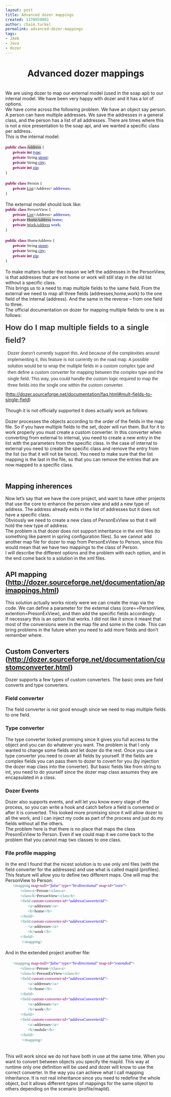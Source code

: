 ```yaml
---
layout: post
title: Advanced dozer mappings
created: 1370959081
author: chaim.turkel
permalink: advanced-dozer-mappings
tags:
- JAVA
- Java
- dozer
---
```

<h1 align="center" style="text-align: center;">
	Advanced dozer mappings<o:p></o:p></h1>
<div class="MsoNormal">
	&nbsp;</div>
<div class="MsoNormal">
	We are using dozer to map our external model (used in the soap api) to our internal model. We have been very happy with dozer and it has a lot of options. <o:p></o:p></div>
<div class="MsoNormal">
	We have come across the following problem. We have an object say person. A person can have multiple addresses. We save the addresses in a general class, and the person has a list of all addresses. There are times where this is not a nice presentation to the soap api, and we wanted a specific class per address. <o:p></o:p></div>
<div class="MsoNormal">
	This is the internal model:<o:p></o:p></div>
<div class="MsoNormal" style="margin-bottom: 0.0001pt;">
	&nbsp;</div>
<div class="MsoNormal" style="margin-bottom: 0.0001pt;">
	<b><span style="color: #7f0055; font-family: Consolas; font-size: 10.0pt;">public</span></b><span style="font-family: Consolas; font-size: 10pt;"> </span><b><span style="color: #7f0055; font-family: Consolas; font-size: 10.0pt;">class</span></b><span style="font-family: Consolas; font-size: 10pt;"> <span style="background: lightgrey; mso-highlight: lightgrey;">Address</span> {</span><span style="font-family: Consolas; font-size: 10.0pt;"><o:p></o:p></span></div>
<div class="MsoNormal" style="margin-bottom: 0.0001pt;">
	<span style="font-family: Consolas; font-size: 10pt;">&nbsp;&nbsp;&nbsp;&nbsp;&nbsp;&nbsp; </span><b><span style="color: #7f0055; font-family: Consolas; font-size: 10.0pt;">private</span></b><span style="font-family: Consolas; font-size: 10pt;"> </span><b><span style="color: #7f0055; font-family: Consolas; font-size: 10.0pt;">int</span></b><span style="font-family: Consolas; font-size: 10pt;"> </span><u><span style="color: #0000c0; font-family: Consolas; font-size: 10.0pt;">type</span></u><span style="font-family: Consolas; font-size: 10pt;">;</span><span style="font-family: Consolas; font-size: 10.0pt;"><o:p></o:p></span></div>
<div class="MsoNormal" style="margin-bottom: 0.0001pt;">
	<span style="font-family: Consolas; font-size: 10pt;">&nbsp;&nbsp;&nbsp;&nbsp;&nbsp;&nbsp; </span><b><span style="color: #7f0055; font-family: Consolas; font-size: 10.0pt;">private</span></b><span style="font-family: Consolas; font-size: 10pt;"> String </span><u><span style="color: #0000c0; font-family: Consolas; font-size: 10.0pt;">street</span></u><span style="font-family: Consolas; font-size: 10pt;">;</span><span style="font-family: Consolas; font-size: 10.0pt;"><o:p></o:p></span></div>
<div class="MsoNormal" style="margin-bottom: 0.0001pt;">
	<span style="font-family: Consolas; font-size: 10pt;">&nbsp;&nbsp;&nbsp;&nbsp;&nbsp;&nbsp; </span><b><span style="color: #7f0055; font-family: Consolas; font-size: 10.0pt;">private</span></b><span style="font-family: Consolas; font-size: 10pt;"> String </span><u><span style="color: #0000c0; font-family: Consolas; font-size: 10.0pt;">city</span></u><span style="font-family: Consolas; font-size: 10pt;">;</span><span style="font-family: Consolas; font-size: 10.0pt;"><o:p></o:p></span></div>
<div class="MsoNormal" style="margin-bottom: 0.0001pt;">
	<span style="font-family: Consolas; font-size: 10pt;">&nbsp;&nbsp;&nbsp;&nbsp;&nbsp;&nbsp; </span><b><span style="color: #7f0055; font-family: Consolas; font-size: 10.0pt;">private</span></b><span style="font-family: Consolas; font-size: 10pt;"> </span><b><span style="color: #7f0055; font-family: Consolas; font-size: 10.0pt;">int</span></b><span style="font-family: Consolas; font-size: 10pt;"> </span><u><span style="color: #0000c0; font-family: Consolas; font-size: 10.0pt;">zip</span></u><span style="font-family: Consolas; font-size: 10pt;">;</span><span style="font-family: Consolas; font-size: 10.0pt;"><o:p></o:p></span></div>
<div class="MsoNormal" style="margin-bottom: 0.0001pt;">
	<span style="font-family: Consolas; font-size: 10pt;">}</span><span style="font-family: Consolas; font-size: 10.0pt;"><o:p></o:p></span></div>
<div class="MsoNormal">
	&nbsp;</div>
<div class="MsoNormal" style="margin-bottom: 0.0001pt;">
	<b><span style="color: #7f0055; font-family: Consolas; font-size: 10.0pt;">public</span></b><span style="font-family: Consolas; font-size: 10pt;"> </span><b><span style="color: #7f0055; font-family: Consolas; font-size: 10.0pt;">class</span></b><span style="font-family: Consolas; font-size: 10pt;"> Person {</span><span style="font-family: Consolas; font-size: 10.0pt;"><o:p></o:p></span></div>
<div class="MsoNormal" style="margin-bottom: 0.0001pt;">
	<span style="font-family: Consolas; font-size: 10pt;">&nbsp;&nbsp;&nbsp;&nbsp;&nbsp;&nbsp; </span><b><span style="color: #7f0055; font-family: Consolas; font-size: 10.0pt;">private</span></b><span style="font-family: Consolas; font-size: 10pt;"> <u>List</u>&lt;Address&gt; </span><span style="color: #0000c0; font-family: Consolas; font-size: 10.0pt;">addresses</span><span style="font-family: Consolas; font-size: 10pt;">;</span><span style="font-family: Consolas; font-size: 10.0pt;"><o:p></o:p></span></div>
<div class="MsoNormal" style="margin-bottom: 0.0001pt;">
	<span style="font-family: Consolas; font-size: 10pt;">}</span><span style="font-family: Consolas; font-size: 10.0pt;"><o:p></o:p></span></div>
<div class="MsoNormal">
	&nbsp;</div>
<div class="MsoNormal">
	The external model should look like:<o:p></o:p></div>
<div class="MsoNormal" style="margin-bottom: 0.0001pt;">
	<b><span style="color: #7f0055; font-family: Consolas; font-size: 10.0pt;">public</span></b><span style="font-family: Consolas; font-size: 10pt;"> </span><b><span style="color: #7f0055; font-family: Consolas; font-size: 10.0pt;">class</span></b><span style="font-family: Consolas; font-size: 10pt;"> PersonView {</span><span style="font-family: Consolas; font-size: 10.0pt;"><o:p></o:p></span></div>
<div class="MsoNormal" style="margin-bottom: 0.0001pt;">
	<span style="font-family: Consolas; font-size: 10pt;">&nbsp;&nbsp;&nbsp;&nbsp;&nbsp;&nbsp; </span><b><span style="color: #7f0055; font-family: Consolas; font-size: 10.0pt;">private</span></b><span style="font-family: Consolas; font-size: 10pt;"> <u>List</u>&lt;Address&gt; </span><span style="color: #0000c0; font-family: Consolas; font-size: 10.0pt;">addresses</span><span style="font-family: Consolas; font-size: 10pt;">;</span><span style="font-family: Consolas; font-size: 10.0pt;"><o:p></o:p></span></div>
<div class="MsoNormal" style="margin-bottom: 0.0001pt;">
	<span style="font-family: Consolas; font-size: 10pt;">&nbsp;&nbsp;&nbsp;&nbsp;&nbsp;&nbsp; </span><b><span style="color: #7f0055; font-family: Consolas; font-size: 10.0pt;">private</span></b><span style="font-family: Consolas; font-size: 10pt;"> <span style="background: lightgrey; mso-highlight: lightgrey;">HomeAddress</span> </span><span style="color: #0000c0; font-family: Consolas; font-size: 10.0pt;">home</span><span style="font-family: Consolas; font-size: 10pt;">;</span><span style="font-family: Consolas; font-size: 10.0pt;"><o:p></o:p></span></div>
<div class="MsoNormal" style="margin-bottom: 0.0001pt;">
	<span style="font-family: Consolas; font-size: 10pt;">&nbsp;&nbsp;&nbsp;&nbsp;&nbsp;&nbsp; </span><b><span style="color: #7f0055; font-family: Consolas; font-size: 10.0pt;">private</span></b><span style="font-family: Consolas; font-size: 10pt;"> <u>WorkAddress</u> </span><span style="color: #0000c0; font-family: Consolas; font-size: 10.0pt;">work</span><span style="font-family: Consolas; font-size: 10pt;">;</span><span style="font-family: Consolas; font-size: 10.0pt;"><o:p></o:p></span></div>
<div class="MsoNormal" style="margin-bottom: 0.0001pt;">
	<span style="font-family: Consolas; font-size: 10pt;">}</span><span style="font-family: Consolas; font-size: 10.0pt;"><o:p></o:p></span></div>
<div class="MsoNormal">
	&nbsp;</div>
<div class="MsoNormal" style="margin-bottom: 0.0001pt;">
	<b><span style="color: #7f0055; font-family: Consolas; font-size: 10.0pt;">public</span></b><span style="font-family: Consolas; font-size: 10pt;"> </span><b><span style="color: #7f0055; font-family: Consolas; font-size: 10.0pt;">class</span></b><span style="font-family: Consolas; font-size: 10pt;"> HomeAddress {</span><span style="font-family: Consolas; font-size: 10.0pt;"><o:p></o:p></span></div>
<div class="MsoNormal" style="margin-bottom: 0.0001pt;">
	<span style="font-family: Consolas; font-size: 10pt;">&nbsp;&nbsp;&nbsp;&nbsp;&nbsp;&nbsp; </span><b><span style="color: #7f0055; font-family: Consolas; font-size: 10.0pt;">private</span></b><span style="font-family: Consolas; font-size: 10pt;"> String </span><u><span style="color: #0000c0; font-family: Consolas; font-size: 10.0pt;">street</span></u><span style="font-family: Consolas; font-size: 10pt;">;</span><span style="font-family: Consolas; font-size: 10.0pt;"><o:p></o:p></span></div>
<div class="MsoNormal" style="margin-bottom: 0.0001pt;">
	<span style="font-family: Consolas; font-size: 10pt;">&nbsp;&nbsp;&nbsp;&nbsp;&nbsp;&nbsp; </span><b><span style="color: #7f0055; font-family: Consolas; font-size: 10.0pt;">private</span></b><span style="font-family: Consolas; font-size: 10pt;"> String </span><u><span style="color: #0000c0; font-family: Consolas; font-size: 10.0pt;">city</span></u><span style="font-family: Consolas; font-size: 10pt;">;</span><span style="font-family: Consolas; font-size: 10.0pt;"><o:p></o:p></span></div>
<div class="MsoNormal" style="margin-bottom: 0.0001pt;">
	<span style="font-family: Consolas; font-size: 10pt;">&nbsp;&nbsp;&nbsp;&nbsp;&nbsp;&nbsp; </span><b><span style="color: #7f0055; font-family: Consolas; font-size: 10.0pt;">private</span></b><span style="font-family: Consolas; font-size: 10pt;"> </span><b><span style="color: #7f0055; font-family: Consolas; font-size: 10.0pt;">int</span></b><span style="font-family: Consolas; font-size: 10pt;"> </span><u><span style="color: #0000c0; font-family: Consolas; font-size: 10.0pt;">zip</span></u><span style="font-family: Consolas; font-size: 10pt;">;</span><span style="font-family: Consolas; font-size: 10.0pt;"><o:p></o:p></span></div>
<div class="MsoNormal" style="margin-bottom: 0.0001pt;">
	<span style="font-family: Consolas; font-size: 10pt;">}</span><span style="font-family: Consolas; font-size: 10.0pt;"><o:p></o:p></span></div>
<div class="MsoNormal">
	&nbsp;</div>
<div class="MsoNormal">
	To make matters harder the reason we left the addresses in the PersonView, is that addresses that are not home or work will still stay in the old list without a specific class.<o:p></o:p></div>
<div class="MsoNormal">
	This brings us to a need to map multiple fields to the same field. From the external we need to map all three fields (addresses,home,work) to the one field of the internal (address). And the same in the reverse &ndash; from one field to three. <o:p></o:p></div>
<div class="MsoNormal">
	The official documentation on dozer for mapping multiple fields to one is as follows:<o:p></o:p></div>
<h3 style="background: white; line-height: 30.0pt; margin-bottom: 7.5pt; margin-left: 0in; margin-right: 0in; margin-top: 7.5pt;">
	<span style="color: #333333; font-family: &quot;Helvetica&quot;,&quot;sans-serif&quot;; font-size: 18.0pt;">How do I map multiple fields to a single field?<a href="" name="How_do_I_map_multiple_fields_to_a_single"></a><o:p></o:p></span></h3>
<div style="background: white; line-height: 15.0pt; margin-bottom: 7.5pt; margin-left: 5.25pt; margin-right: 5.25pt; margin-top: 0in;">
	<span style="color: #333333; font-family: &quot;Helvetica&quot;,&quot;sans-serif&quot;; font-size: 10.5pt;">Dozer doesn&#39;t currently support this. And because of the complexities around implementing it, this feature is not currently on the road map. A possible solution would be to wrap the multiple fields in a custom complex type and then define a custom converter for mapping between the complex type and the single field. This way, you could handle the custom logic required to map the three fields into the single one within the custom converter.<o:p></o:p></span></div>
<div class="MsoNormal">
	(<a href="http://dozer.sourceforge.net/documentation/faq.html#mult-fields-to-single-field">http://dozer.sourceforge.net/documentation/faq.html#mult-fields-to-single-field</a>)<o:p></o:p></div>
<div class="MsoNormal">
	&nbsp;</div>
<div class="MsoNormal">
	Though it is not officially supported it does actually work as follows:<o:p></o:p></div>
<div class="MsoNormal">
	&nbsp;</div>
<div class="MsoNormal">
	Dozer processes the objects according to the order of the fields in the map file. So if you have multiple fields to the set, dozer will run them. But for it to work properly you must create a custom converter. In this converter when converting from external to internal, you need to create a new entry in the list with the parameters from the specific class. In the case of internal to external you need to create the specific class and remove the entry from the list (so that it will not be twice). You need to make sure that the list mapping is the last in the file, so that you can remove the entries that are now mapped to a specific class.<o:p></o:p></div>
<div class="MsoNormal">
	&nbsp;</div>
<h2>
	Mapping inherences<o:p></o:p></h2>
<div class="MsoNormal">
	Now let&rsquo;s say that we have the core project, and want to have other projects that use the core to enhance the person view and add a new type of address. The address already exits in the list of addresses but it does not have a specific class.<o:p></o:p></div>
<div class="MsoNormal">
	Obviously we need to create a new class of PersonExView so that it will hold the new type of address.<o:p></o:p></div>
<div class="MsoNormal">
	The problem is that dozer does not support inheritance in the xml files (to something like parent in spring configuration files). So we cannot add another map file for dozer to map from PersonExView to Person, since this would mean that we have two mappings to the class of Person.<o:p></o:p></div>
<div class="MsoNormal">
	I will describe the different options and the problem with each option, and in the end come back to a solution in the xml files.<o:p></o:p></div>
<h2>
	API mapping (<a href="http://dozer.sourceforge.net/documentation/apimappings.html">http://dozer.sourceforge.net/documentation/apimappings.html</a>)<o:p></o:p></h2>
<div class="MsoNormal">
	This solution actually works nicely were we can create the map via the code. We can define a parameter for the external class (core==PersonView, extention=PresonExView), and then add the specific fields accordingly.<o:p></o:p></div>
<div class="MsoNormal">
	If necessary this is an option that works. I did not like it since it meant that most of the conversions were in the map file and some in the code. This can bring problems in the future when you need to add more fields and don&rsquo;t remember where. <o:p></o:p></div>
<h2>
	Custom Converters (<a href="http://dozer.sourceforge.net/documentation/customconverter.html">http://dozer.sourceforge.net/documentation/customconverter.html</a>)<o:p></o:p></h2>
<div class="MsoNormal">
	Dozer supports a few types of custom converters. The basic ones are field converts and type converters. <o:p></o:p></div>
<h3>
	Field converter<o:p></o:p></h3>
<div class="MsoNormal">
	The field converter is not good enough since we need to map multiple fields to one field.<o:p></o:p></div>
<h3>
	Type converter<o:p></o:p></h3>
<div class="MsoNormal">
	The type converter looked promising since it gives you full access to the object and you can do whatever you want. The problem is that I only wanted to change some fields and let dozer do the rest. Once you use a type converter you need to cover all fields by yourself. If the fields are complex fields you can pass them to dozer to covert for you (by injection the dozer map class into the converter). But basic fields like from string to int, you need to do yourself since the dozer map class assumes they are encapsulated in a class.<o:p></o:p></div>
<h3>
	Dozer Events<o:p></o:p></h3>
<div class="MsoNormal">
	Dozer also supports events, and will let you know every stage of the process, so you can write a hook and catch before a field is converted or after it is converted. This looked more promising since it will allow dozer to all the work, and I can inject my code as part of the process and just do my fields without all the others.<o:p></o:p></div>
<div class="MsoNormal">
	The problem here is that there is no place that maps the class PresonExView to Person. Even if we could map it we come back to the problem that you cannot map two classes to one class.<o:p></o:p></div>
<h3>
	File profile mapping<o:p></o:p></h3>
<div class="MsoNormal">
	In the end I found that the nicest solution is to use only xml files (with the field converter for the addresses) and use what is called mapId (profiles).<o:p></o:p></div>
<div class="MsoNormal">
	This feature will allow you to define two different maps. One will map the PersonView to Person:<o:p></o:p></div>
<div class="MsoNormal" style="margin-bottom: 0.0001pt;">
	<span style="font-family: Consolas; font-size: 10pt;">&nbsp;&nbsp;&nbsp;&nbsp;&nbsp;&nbsp; </span><span style="color: teal; font-family: Consolas; font-size: 10.0pt;">&lt;</span><span style="color: #3f7f7f; font-family: Consolas; font-size: 10.0pt;">mapping</span><span style="font-family: Consolas; font-size: 10.0pt;"> <span style="color: #7f007f;">map-null</span>=<i><span style="color: #2a00ff;">&quot;false&quot;</span></i> <span style="color: #7f007f;">type</span>=<i><span style="color: #2a00ff;">&quot;bi-directional&quot;</span></i> <span style="color: #7f007f;">map-id</span>=<i><span style="color: #2a00ff;">&quot;core&quot;</span></i><span style="color: teal;">&gt;</span><o:p></o:p></span></div>
<div class="MsoNormal" style="margin-bottom: 0.0001pt;">
	<span style="font-family: Consolas; font-size: 10pt;">&nbsp;&nbsp;&nbsp;&nbsp;&nbsp;&nbsp;&nbsp;&nbsp;&nbsp;&nbsp;&nbsp;&nbsp;&nbsp; </span><span style="color: teal; font-family: Consolas; font-size: 10.0pt;">&lt;</span><span style="color: #3f7f7f; font-family: Consolas; font-size: 10.0pt;">class-a</span><span style="color: teal; font-family: Consolas; font-size: 10.0pt;">&gt;</span><span style="font-family: Consolas; font-size: 10pt;">Person</span><span style="color: teal; font-family: Consolas; font-size: 10.0pt;">&lt;/</span><span style="color: #3f7f7f; font-family: Consolas; font-size: 10.0pt;">class-a</span><span style="color: teal; font-family: Consolas; font-size: 10.0pt;">&gt;</span><span style="font-family: Consolas; font-size: 10.0pt;"><o:p></o:p></span></div>
<div class="MsoNormal" style="margin-bottom: 0.0001pt;">
	<span style="font-family: Consolas; font-size: 10pt;">&nbsp;&nbsp;&nbsp;&nbsp;&nbsp;&nbsp;&nbsp;&nbsp;&nbsp;&nbsp;&nbsp;&nbsp;&nbsp; </span><span style="color: teal; font-family: Consolas; font-size: 10.0pt;">&lt;</span><span style="color: #3f7f7f; font-family: Consolas; font-size: 10.0pt;">class-b</span><span style="color: teal; font-family: Consolas; font-size: 10.0pt;">&gt;</span><span style="font-family: Consolas; font-size: 10pt;">PersonView</span><span style="color: teal; font-family: Consolas; font-size: 10.0pt;">&lt;/</span><span style="color: #3f7f7f; font-family: Consolas; font-size: 10.0pt;">class-b</span><span style="color: teal; font-family: Consolas; font-size: 10.0pt;">&gt;<o:p></o:p></span></div>
<div class="MsoNormal" style="margin-bottom: 0.0001pt;">
	<span style="font-family: Consolas; font-size: 10pt;">&nbsp;&nbsp;&nbsp;&nbsp;&nbsp;&nbsp;&nbsp;&nbsp;&nbsp;&nbsp;&nbsp;&nbsp;&nbsp; </span><span style="color: teal; font-family: Consolas; font-size: 10.0pt;">&lt;</span><span style="color: #3f7f7f; font-family: Consolas; font-size: 10.0pt;">field</span><span style="font-family: Consolas; font-size: 10.0pt;"> <span style="color: #7f007f;">custom-converter-id</span>=<i><span style="color: #2a00ff;">&quot;addressConverterId&quot;</span></i><span style="color: teal;">&gt;</span><o:p></o:p></span></div>
<div class="MsoNormal" style="margin-bottom: 0.0001pt;">
	<span style="font-family: Consolas; font-size: 10pt;">&nbsp;&nbsp;&nbsp;&nbsp;&nbsp;&nbsp;&nbsp;&nbsp;&nbsp;&nbsp;&nbsp;&nbsp;&nbsp;&nbsp;&nbsp;&nbsp;&nbsp;&nbsp;&nbsp;&nbsp; </span><span style="color: teal; font-family: Consolas; font-size: 10.0pt;">&lt;</span><span style="color: #3f7f7f; font-family: Consolas; font-size: 10.0pt;">a</span><span style="color: teal; font-family: Consolas; font-size: 10.0pt;">&gt;</span><span style="font-family: Consolas; font-size: 10pt;">addresses</span><span style="color: teal; font-family: Consolas; font-size: 10.0pt;">&lt;/</span><span style="color: #3f7f7f; font-family: Consolas; font-size: 10.0pt;">a</span><span style="color: teal; font-family: Consolas; font-size: 10.0pt;">&gt;</span><span style="font-family: Consolas; font-size: 10.0pt;"><o:p></o:p></span></div>
<div class="MsoNormal" style="margin-bottom: 0.0001pt;">
	<span style="font-family: Consolas; font-size: 10pt;">&nbsp;&nbsp;&nbsp;&nbsp;&nbsp;&nbsp;&nbsp;&nbsp;&nbsp;&nbsp;&nbsp;&nbsp;&nbsp;&nbsp;&nbsp;&nbsp;&nbsp;&nbsp;&nbsp;&nbsp; </span><span style="color: teal; font-family: Consolas; font-size: 10.0pt;">&lt;</span><span style="color: #3f7f7f; font-family: Consolas; font-size: 10.0pt;">b</span><span style="color: teal; font-family: Consolas; font-size: 10.0pt;">&gt;</span><span style="font-family: Consolas; font-size: 10pt;">home</span><span style="color: teal; font-family: Consolas; font-size: 10.0pt;">&lt;/</span><span style="color: #3f7f7f; font-family: Consolas; font-size: 10.0pt;">b</span><span style="color: teal; font-family: Consolas; font-size: 10.0pt;">&gt;</span><span style="font-family: Consolas; font-size: 10.0pt;"><o:p></o:p></span></div>
<div class="MsoNormal" style="margin-bottom: 0.0001pt;">
	<span style="font-family: Consolas; font-size: 10pt;">&nbsp;&nbsp;&nbsp;&nbsp;&nbsp;&nbsp;&nbsp;&nbsp;&nbsp;&nbsp;&nbsp;&nbsp;&nbsp; </span><span style="color: teal; font-family: Consolas; font-size: 10.0pt;">&lt;/</span><span style="color: #3f7f7f; font-family: Consolas; font-size: 10.0pt;">field</span><span style="color: teal; font-family: Consolas; font-size: 10.0pt;">&gt;</span><span style="font-family: Consolas; font-size: 10.0pt;"><o:p></o:p></span></div>
<div class="MsoNormal" style="margin-bottom: 0.0001pt;">
	<span style="font-family: Consolas; font-size: 10pt;">&nbsp;&nbsp;&nbsp;&nbsp;&nbsp;&nbsp;&nbsp;&nbsp;&nbsp;&nbsp;&nbsp;&nbsp;&nbsp; </span><span style="color: teal; font-family: Consolas; font-size: 10.0pt;">&lt;</span><span style="color: #3f7f7f; font-family: Consolas; font-size: 10.0pt;">field</span><span style="font-family: Consolas; font-size: 10.0pt;"> <span style="color: #7f007f;">custom-converter-id</span>=<i><span style="color: #2a00ff;">&quot;addressConverterId&quot;</span></i><span style="color: teal;">&gt;</span><o:p></o:p></span></div>
<div class="MsoNormal" style="margin-bottom: 0.0001pt;">
	<span style="font-family: Consolas; font-size: 10pt;">&nbsp;&nbsp;&nbsp;&nbsp;&nbsp;&nbsp;&nbsp;&nbsp;&nbsp;&nbsp;&nbsp;&nbsp;&nbsp;&nbsp;&nbsp;&nbsp;&nbsp;&nbsp;&nbsp;&nbsp; </span><span style="color: teal; font-family: Consolas; font-size: 10.0pt;">&lt;</span><span style="color: #3f7f7f; font-family: Consolas; font-size: 10.0pt;">a</span><span style="color: teal; font-family: Consolas; font-size: 10.0pt;">&gt;</span><span style="font-family: Consolas; font-size: 10pt;">addresses</span><span style="color: teal; font-family: Consolas; font-size: 10.0pt;">&lt;/</span><span style="color: #3f7f7f; font-family: Consolas; font-size: 10.0pt;">a</span><span style="color: teal; font-family: Consolas; font-size: 10.0pt;">&gt;</span><span style="font-family: Consolas; font-size: 10.0pt;"><o:p></o:p></span></div>
<div class="MsoNormal" style="margin-bottom: 0.0001pt;">
	<span style="font-family: Consolas; font-size: 10pt;">&nbsp;&nbsp;&nbsp;&nbsp;&nbsp;&nbsp;&nbsp;&nbsp;&nbsp;&nbsp;&nbsp;&nbsp;&nbsp;&nbsp;&nbsp;&nbsp;&nbsp;&nbsp;&nbsp;&nbsp; </span><span style="color: teal; font-family: Consolas; font-size: 10.0pt;">&lt;</span><span style="color: #3f7f7f; font-family: Consolas; font-size: 10.0pt;">b</span><span style="color: teal; font-family: Consolas; font-size: 10.0pt;">&gt;</span><span style="font-family: Consolas; font-size: 10pt;">work</span><span style="color: teal; font-family: Consolas; font-size: 10.0pt;">&lt;/</span><span style="color: #3f7f7f; font-family: Consolas; font-size: 10.0pt;">b</span><span style="color: teal; font-family: Consolas; font-size: 10.0pt;">&gt;</span><span style="font-family: Consolas; font-size: 10.0pt;"><o:p></o:p></span></div>
<div class="MsoNormal" style="margin-bottom: 0.0001pt;">
	<span style="font-family: Consolas; font-size: 10pt;">&nbsp;&nbsp;&nbsp;&nbsp;&nbsp;&nbsp;&nbsp;&nbsp;&nbsp;&nbsp;&nbsp;&nbsp;&nbsp; </span><span style="color: teal; font-family: Consolas; font-size: 10.0pt;">&lt;/</span><span style="color: #3f7f7f; font-family: Consolas; font-size: 10.0pt;">field</span><span style="color: teal; font-family: Consolas; font-size: 10.0pt;">&gt;</span><span style="font-family: Consolas; font-size: 10.0pt;"><o:p></o:p></span></div>
<div class="MsoNormal" style="margin-bottom: 0.0001pt; text-indent: 0.5in;">
	<span style="color: teal; font-family: Consolas; font-size: 10.0pt;">&nbsp;&lt;/</span><span style="color: #3f7f7f; font-family: Consolas; font-size: 10.0pt;">mapping&gt;<o:p></o:p></span></div>
<div class="MsoNormal" style="margin-bottom: 0.0001pt; text-indent: 0.5in;">
	&nbsp;</div>
<div class="MsoNormal">
	And in the extended project another file:<o:p></o:p></div>
<div class="MsoNormal" style="margin-bottom: 0.0001pt; text-indent: 0.5in;">
	&nbsp;</div>
<div class="MsoNormal" style="margin-bottom: 0.0001pt;">
	<span style="font-family: Consolas; font-size: 10pt;">&nbsp;&nbsp;&nbsp;&nbsp;&nbsp;&nbsp; </span><span style="color: teal; font-family: Consolas; font-size: 10.0pt;">&lt;</span><span style="color: #3f7f7f; font-family: Consolas; font-size: 10.0pt;">mapping</span><span style="font-family: Consolas; font-size: 10.0pt;"> <span style="color: #7f007f;">map-null</span>=<i><span style="color: #2a00ff;">&quot;false&quot;</span></i> <span style="color: #7f007f;">type</span>=<i><span style="color: #2a00ff;">&quot;bi-directional&quot;</span></i> <span style="color: #7f007f;">map-id</span>=<i><span style="color: #2a00ff;">&quot;extended&quot;</span></i><span style="color: teal;">&gt;</span><o:p></o:p></span></div>
<div class="MsoNormal" style="margin-bottom: 0.0001pt;">
	<span style="font-family: Consolas; font-size: 10pt;">&nbsp;&nbsp;&nbsp;&nbsp;&nbsp;&nbsp;&nbsp;&nbsp;&nbsp;&nbsp;&nbsp;&nbsp;&nbsp; </span><span style="color: teal; font-family: Consolas; font-size: 10.0pt;">&lt;</span><span style="color: #3f7f7f; font-family: Consolas; font-size: 10.0pt;">class-a</span><span style="color: teal; font-family: Consolas; font-size: 10.0pt;">&gt;</span><span style="font-family: Consolas; font-size: 10pt;">Person</span><span style="color: teal; font-family: Consolas; font-size: 10.0pt;">&lt;/</span><span style="color: #3f7f7f; font-family: Consolas; font-size: 10.0pt;">class-a</span><span style="color: teal; font-family: Consolas; font-size: 10.0pt;">&gt;</span><span style="font-family: Consolas; font-size: 10.0pt;"><o:p></o:p></span></div>
<div class="MsoNormal" style="margin-bottom: 0.0001pt;">
	<span style="font-family: Consolas; font-size: 10pt;">&nbsp;&nbsp;&nbsp;&nbsp;&nbsp;&nbsp;&nbsp;&nbsp;&nbsp;&nbsp;&nbsp;&nbsp;&nbsp; </span><span style="color: teal; font-family: Consolas; font-size: 10.0pt;">&lt;</span><span style="color: #3f7f7f; font-family: Consolas; font-size: 10.0pt;">class-b</span><span style="color: teal; font-family: Consolas; font-size: 10.0pt;">&gt;</span><span style="font-family: Consolas; font-size: 10pt;">PersonExView</span><span style="color: teal; font-family: Consolas; font-size: 10.0pt;">&lt;/</span><span style="color: #3f7f7f; font-family: Consolas; font-size: 10.0pt;">class-b</span><span style="color: teal; font-family: Consolas; font-size: 10.0pt;">&gt;<o:p></o:p></span></div>
<div class="MsoNormal" style="margin-bottom: 0.0001pt;">
	<span style="font-family: Consolas; font-size: 10pt;">&nbsp;&nbsp;&nbsp;&nbsp;&nbsp;&nbsp;&nbsp;&nbsp;&nbsp;&nbsp;&nbsp;&nbsp;&nbsp; </span><span style="color: teal; font-family: Consolas; font-size: 10.0pt;">&lt;</span><span style="color: #3f7f7f; font-family: Consolas; font-size: 10.0pt;">field</span><span style="font-family: Consolas; font-size: 10.0pt;"> <span style="color: #7f007f;">custom-converter-id</span>=<i><span style="color: #2a00ff;">&quot;addressConverterId&quot;</span></i><span style="color: teal;">&gt;</span><o:p></o:p></span></div>
<div class="MsoNormal" style="margin-bottom: 0.0001pt;">
	<span style="font-family: Consolas; font-size: 10pt;">&nbsp;&nbsp;&nbsp;&nbsp;&nbsp;&nbsp;&nbsp;&nbsp;&nbsp;&nbsp;&nbsp;&nbsp;&nbsp;&nbsp;&nbsp;&nbsp;&nbsp;&nbsp;&nbsp;&nbsp; </span><span style="color: teal; font-family: Consolas; font-size: 10.0pt;">&lt;</span><span style="color: #3f7f7f; font-family: Consolas; font-size: 10.0pt;">a</span><span style="color: teal; font-family: Consolas; font-size: 10.0pt;">&gt;</span><span style="font-family: Consolas; font-size: 10pt;">addresses</span><span style="color: teal; font-family: Consolas; font-size: 10.0pt;">&lt;/</span><span style="color: #3f7f7f; font-family: Consolas; font-size: 10.0pt;">a</span><span style="color: teal; font-family: Consolas; font-size: 10.0pt;">&gt;</span><span style="font-family: Consolas; font-size: 10.0pt;"><o:p></o:p></span></div>
<div class="MsoNormal" style="margin-bottom: 0.0001pt;">
	<span style="font-family: Consolas; font-size: 10pt;">&nbsp;&nbsp;&nbsp;&nbsp;&nbsp;&nbsp;&nbsp;&nbsp;&nbsp;&nbsp;&nbsp;&nbsp;&nbsp;&nbsp;&nbsp;&nbsp;&nbsp;&nbsp;&nbsp;&nbsp; </span><span style="color: teal; font-family: Consolas; font-size: 10.0pt;">&lt;</span><span style="color: #3f7f7f; font-family: Consolas; font-size: 10.0pt;">b</span><span style="color: teal; font-family: Consolas; font-size: 10.0pt;">&gt;</span><span style="font-family: Consolas; font-size: 10pt;">home</span><span style="color: teal; font-family: Consolas; font-size: 10.0pt;">&lt;/</span><span style="color: #3f7f7f; font-family: Consolas; font-size: 10.0pt;">b</span><span style="color: teal; font-family: Consolas; font-size: 10.0pt;">&gt;</span><span style="font-family: Consolas; font-size: 10.0pt;"><o:p></o:p></span></div>
<div class="MsoNormal" style="margin-bottom: 0.0001pt;">
	<span style="font-family: Consolas; font-size: 10pt;">&nbsp;&nbsp;&nbsp;&nbsp;&nbsp;&nbsp;&nbsp;&nbsp;&nbsp;&nbsp;&nbsp;&nbsp;&nbsp; </span><span style="color: teal; font-family: Consolas; font-size: 10.0pt;">&lt;/</span><span style="color: #3f7f7f; font-family: Consolas; font-size: 10.0pt;">field</span><span style="color: teal; font-family: Consolas; font-size: 10.0pt;">&gt;</span><span style="font-family: Consolas; font-size: 10.0pt;"><o:p></o:p></span></div>
<div class="MsoNormal" style="margin-bottom: 0.0001pt;">
	<span style="font-family: Consolas; font-size: 10pt;">&nbsp;&nbsp;&nbsp;&nbsp;&nbsp;&nbsp;&nbsp;&nbsp;&nbsp;&nbsp;&nbsp;&nbsp;&nbsp; </span><span style="color: teal; font-family: Consolas; font-size: 10.0pt;">&lt;</span><span style="color: #3f7f7f; font-family: Consolas; font-size: 10.0pt;">field</span><span style="font-family: Consolas; font-size: 10.0pt;"> <span style="color: #7f007f;">custom-converter-id</span>=<i><span style="color: #2a00ff;">&quot;addressConverterId&quot;</span></i><span style="color: teal;">&gt;</span><o:p></o:p></span></div>
<div class="MsoNormal" style="margin-bottom: 0.0001pt;">
	<span style="font-family: Consolas; font-size: 10pt;">&nbsp;&nbsp;&nbsp;&nbsp;&nbsp;&nbsp;&nbsp;&nbsp;&nbsp;&nbsp;&nbsp;&nbsp;&nbsp;&nbsp;&nbsp;&nbsp;&nbsp;&nbsp;&nbsp;&nbsp; </span><span style="color: teal; font-family: Consolas; font-size: 10.0pt;">&lt;</span><span style="color: #3f7f7f; font-family: Consolas; font-size: 10.0pt;">a</span><span style="color: teal; font-family: Consolas; font-size: 10.0pt;">&gt;</span><span style="font-family: Consolas; font-size: 10pt;">addresses</span><span style="color: teal; font-family: Consolas; font-size: 10.0pt;">&lt;/</span><span style="color: #3f7f7f; font-family: Consolas; font-size: 10.0pt;">a</span><span style="color: teal; font-family: Consolas; font-size: 10.0pt;">&gt;</span><span style="font-family: Consolas; font-size: 10.0pt;"><o:p></o:p></span></div>
<div class="MsoNormal" style="margin-bottom: 0.0001pt;">
	<span style="font-family: Consolas; font-size: 10pt;">&nbsp;&nbsp;&nbsp;&nbsp;&nbsp;&nbsp;&nbsp;&nbsp;&nbsp;&nbsp;&nbsp;&nbsp;&nbsp;&nbsp;&nbsp;&nbsp;&nbsp;&nbsp;&nbsp;&nbsp; </span><span style="color: teal; font-family: Consolas; font-size: 10.0pt;">&lt;</span><span style="color: #3f7f7f; font-family: Consolas; font-size: 10.0pt;">b</span><span style="color: teal; font-family: Consolas; font-size: 10.0pt;">&gt;</span><span style="font-family: Consolas; font-size: 10pt;">work</span><span style="color: teal; font-family: Consolas; font-size: 10.0pt;">&lt;/</span><span style="color: #3f7f7f; font-family: Consolas; font-size: 10.0pt;">b</span><span style="color: teal; font-family: Consolas; font-size: 10.0pt;">&gt;</span><span style="font-family: Consolas; font-size: 10.0pt;"><o:p></o:p></span></div>
<div class="MsoNormal" style="margin-bottom: 0.0001pt;">
	<span style="font-family: Consolas; font-size: 10pt;">&nbsp;&nbsp;&nbsp;&nbsp;&nbsp;&nbsp;&nbsp;&nbsp;&nbsp;&nbsp;&nbsp;&nbsp;&nbsp; </span><span style="color: teal; font-family: Consolas; font-size: 10.0pt;">&lt;/</span><span style="color: #3f7f7f; font-family: Consolas; font-size: 10.0pt;">field</span><span style="color: teal; font-family: Consolas; font-size: 10.0pt;">&gt;</span><span style="font-family: Consolas; font-size: 10.0pt;"><o:p></o:p></span></div>
<div class="MsoNormal" style="margin-bottom: 0.0001pt;">
	<span style="font-family: Consolas; font-size: 10pt;">&nbsp;&nbsp;&nbsp;&nbsp;&nbsp;&nbsp;&nbsp;&nbsp;&nbsp;&nbsp;&nbsp;&nbsp;&nbsp; </span><span style="color: teal; font-family: Consolas; font-size: 10.0pt;">&lt;</span><span style="color: #3f7f7f; font-family: Consolas; font-size: 10.0pt;">field</span><span style="font-family: Consolas; font-size: 10.0pt;"> <span style="color: #7f007f;">custom-converter-id</span>=<i><span style="color: #2a00ff;">&quot;addressConverterId&quot;</span></i><span style="color: teal;">&gt;</span><o:p></o:p></span></div>
<div class="MsoNormal" style="margin-bottom: 0.0001pt;">
	<span style="font-family: Consolas; font-size: 10pt;">&nbsp;&nbsp;&nbsp;&nbsp;&nbsp;&nbsp;&nbsp;&nbsp;&nbsp;&nbsp;&nbsp;&nbsp;&nbsp;&nbsp;&nbsp;&nbsp;&nbsp;&nbsp;&nbsp;&nbsp; </span><span style="color: teal; font-family: Consolas; font-size: 10.0pt;">&lt;</span><span style="color: #3f7f7f; font-family: Consolas; font-size: 10.0pt;">a</span><span style="color: teal; font-family: Consolas; font-size: 10.0pt;">&gt;</span><span style="font-family: Consolas; font-size: 10pt;">addresses</span><span style="color: teal; font-family: Consolas; font-size: 10.0pt;">&lt;/</span><span style="color: #3f7f7f; font-family: Consolas; font-size: 10.0pt;">a</span><span style="color: teal; font-family: Consolas; font-size: 10.0pt;">&gt;</span><span style="font-family: Consolas; font-size: 10.0pt;"><o:p></o:p></span></div>
<div class="MsoNormal" style="margin-bottom: 0.0001pt;">
	<span style="font-family: Consolas; font-size: 10pt;">&nbsp;&nbsp;&nbsp;&nbsp;&nbsp;&nbsp;&nbsp;&nbsp;&nbsp;&nbsp;&nbsp;&nbsp;&nbsp;&nbsp;&nbsp;&nbsp;&nbsp;&nbsp;&nbsp;&nbsp; </span><span style="color: teal; font-family: Consolas; font-size: 10.0pt;">&lt;</span><span style="color: #3f7f7f; font-family: Consolas; font-size: 10.0pt;">b</span><span style="color: teal; font-family: Consolas; font-size: 10.0pt;">&gt;</span><span style="font-family: Consolas; font-size: 10pt;">mobile</span><span style="color: teal; font-family: Consolas; font-size: 10.0pt;">&lt;/</span><span style="color: #3f7f7f; font-family: Consolas; font-size: 10.0pt;">b</span><span style="color: teal; font-family: Consolas; font-size: 10.0pt;">&gt;</span><span style="font-family: Consolas; font-size: 10.0pt;"><o:p></o:p></span></div>
<div class="MsoNormal" style="margin-bottom: 0.0001pt;">
	<span style="font-family: Consolas; font-size: 10pt;">&nbsp;&nbsp;&nbsp;&nbsp;&nbsp;&nbsp;&nbsp;&nbsp;&nbsp;&nbsp;&nbsp;&nbsp;&nbsp; </span><span style="color: teal; font-family: Consolas; font-size: 10.0pt;">&lt;/</span><span style="color: #3f7f7f; font-family: Consolas; font-size: 10.0pt;">field</span><span style="color: teal; font-family: Consolas; font-size: 10.0pt;">&gt;</span><span style="font-family: Consolas; font-size: 10.0pt;"><o:p></o:p></span></div>
<div class="MsoNormal" style="margin-bottom: 0.0001pt; text-indent: 0.5in;">
	<span style="color: teal; font-family: Consolas; font-size: 10.0pt;">&nbsp;&lt;/</span><span style="color: #3f7f7f; font-family: Consolas; font-size: 10.0pt;">mapping&gt;<o:p></o:p></span></div>
<div class="MsoNormal">
	&nbsp;</div>
<br />
<div class="MsoNormal">
	This will work since we do not have both in use at the same time. When you want to convert between objects you specify the mapId. This way at runtime only one definition will be used and dozer will know to use the correct converter. In the way you can achieve what I call mapping inheritance. It is not real inheritance since you need to redefine the whole object, but it allows different types of mappings for the same object to others depending on the scenario (profile/mapId).<o:p></o:p></div>
